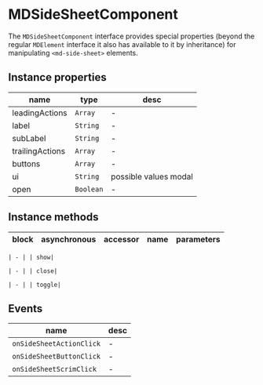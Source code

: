 # MDSideSheetComponent
The `MDSideSheetComponent` interface provides special properties (beyond the regular `MDElement` interface it also has available to it by inheritance) for manipulating `<md-side-sheet>` elements.

## Instance properties

name|type|desc
---|---|---
leadingActions|`Array`|-
label|`String`|-
subLabel|`String`|-
trailingActions|`Array`|-
buttons|`Array`|-
ui|`String`|possible values modal
open|`Boolean`|-

## Instance methods

block| asynchronous | accessor| name| parameters
---| --- | ---| ---| ---

    | - | | show| 

    | - | | close| 

    | - | | toggle| 

## Events

name|desc
---|---
`onSideSheetActionClick`|-
`onSideSheetButtonClick`|-
`onSideSheetScrimClick`|-
